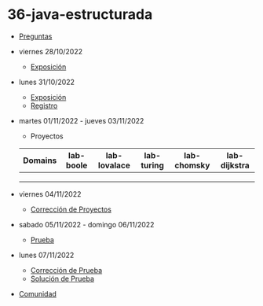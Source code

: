 # 36-java-estructurada

- [Preguntas](https://escuela.it/cursos/curso-recurrencia-desarrollo-software/clase/patron)
- viernes 28/10/2022
  - [Exposición](https://escuela.it/cursos/curso-recurrencia-desarrollo-software/clase/patron)
- lunes 31/10/2022
  - [Exposición](https://escuela.it/cursos/curso-recurrencia-desarrollo-software/clase/patron)
  - [Registro](https://forms.gle/pA2QvsW32P4KtTD77)
- martes 01/11/2022 - jueves 03/11/2022
  - Proyectos
  
  |Domains|lab-boole|lab-lovalace|lab-turing|lab-chomsky|lab-dijkstra|
  |-------|---------|------------|----------|-----------|--------------|
  |       |         |            |          |           |              |
  |       |         |            |          |           |              |
  |       |         |            |          |           |              |
- viernes 04/11/2022
  - [Corrección de Proyectos](https://escuela.it/cursos/curso-recurrencia-desarrollo-software/clase/patron)
- sabado 05/11/2022 - domingo 06/11/2022
  - [Prueba](https://forms.gle/hB9UJoN2PYiexctH8)
- lunes 07/11/2022
  - [Corrección de Prueba](https://escuela.it/cursos/curso-recurrencia-desarrollo-software/clase/patron)
  - [Solución de Prueba](https://docs.google.com/spreadsheets/d/1Uwtqa5VdD5wK2X7eLgkS6_th16aPnsW8pa5Ft2TyLPo/edit#gid=0)
- [Comunidad](https://app.slack.com/client/T02S3KYD464/C02TPSJ3T9U)
